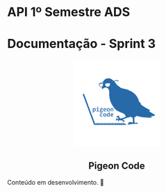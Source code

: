 # API 1º Semestre ADS

# Documentação - Sprint 3

<p align="center">
      <img src="../../img/logo-PigeonCode.png" alt="logo da equipe Pigeon Code" width="200">
      <h2 align="center"> Pigeon Code </h2>
</p>

Conteúdo em desenvolvimento. 🚧
